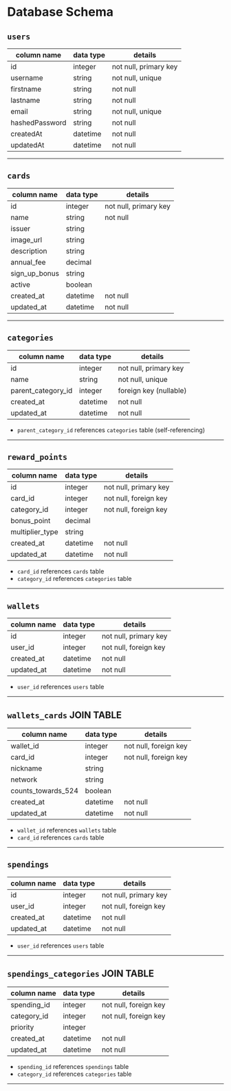 # **Database Schema**

## `users`

| column name     | data type | details               |
| --------------- | --------- | --------------------- |
| id              | integer   | not null, primary key |
| username        | string    | not null, unique      |
| firstname       | string    | not null              |
| lastname        | string    | not null              |
| email           | string    | not null, unique      |
| hashedPassword  | string    | not null              |
| createdAt       | datetime  | not null              |
| updatedAt       | datetime  | not null              |

---

## `cards`

| column name       | data type | details               |
| ----------------- | --------- | --------------------- |
| id                | integer   | not null, primary key |
| name              | string    | not null              |
| issuer            | string    |                       |
| image_url         | string    |                       |
| description       | string    |                       |
| annual_fee        | decimal   |                       |
| sign_up_bonus     | string    |                       |
| active            | boolean   |                       |
| created_at        | datetime  | not null              |
| updated_at        | datetime  | not null              |

---

## `categories`

| column name         | data type | details               |
| ------------------- | --------- | --------------------- |
| id                  | integer   | not null, primary key |
| name                | string    | not null, unique      |
| parent_category_id  | integer   | foreign key (nullable)|
| created_at          | datetime  | not null              |
| updated_at          | datetime  | not null              |

- `parent_category_id` references `categories` table (self-referencing)

---

## `reward_points`

| column name      | data type | details               |
| ---------------- | --------- | --------------------- |
| id               | integer   | not null, primary key |
| card_id          | integer   | not null, foreign key |
| category_id      | integer   | not null, foreign key |
| bonus_point      | decimal   |                       |
| multiplier_type  | string    |                       |
| created_at       | datetime  | not null              |
| updated_at       | datetime  | not null              |

- `card_id` references `cards` table  
- `category_id` references `categories` table

---

## `wallets`

| column name | data type | details               |
| ----------- | --------- | --------------------- |
| id          | integer   | not null, primary key |
| user_id     | integer   | not null, foreign key |
| created_at  | datetime  | not null              |
| updated_at  | datetime  | not null              |

- `user_id` references `users` table

---

## `wallets_cards` JOIN TABLE

| column name          | data type | details               |
| -------------------- | --------- | --------------------- |
| wallet_id            | integer   | not null, foreign key |
| card_id              | integer   | not null, foreign key |
| nickname             | string    |                       |
| network              | string    |                       |
| counts_towards_524   | boolean   |                       |
| created_at           | datetime  | not null              |
| updated_at           | datetime  | not null              |

- `wallet_id` references `wallets` table  
- `card_id` references `cards` table

---

## `spendings`

| column name | data type | details               |
| ----------- | --------- | --------------------- |
| id          | integer   | not null, primary key |
| user_id     | integer   | not null, foreign key |
| created_at  | datetime  | not null              |
| updated_at  | datetime  | not null              |

- `user_id` references `users` table

---

## `spendings_categories` JOIN TABLE

| column name      | data type | details               |
| ---------------- | --------- | --------------------- |
| spending_id      | integer   | not null, foreign key |
| category_id      | integer   | not null, foreign key |
| priority         | integer   |                       |
| created_at       | datetime  | not null              |
| updated_at       | datetime  | not null              |

- `spending_id` references `spendings` table  
- `category_id` references `categories` table

--- 